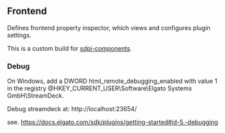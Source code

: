 ## Frontend

Defines frontend property inspector, which views and configures plugin settings.

This is a custom build for [sdpi-components](https://github.com/GeekyEggo/sdpi-components).

### Debug

On Windows, add a DWORD html_remote_debugging_enabled with value 1 in the registry @HKEY_CURRENT_USER\Software\Elgato Systems GmbH\StreamDeck.

Debug streamdeck at: http://localhost:23654/

see. https://docs.elgato.com/sdk/plugins/getting-started#id-5.-debugging
